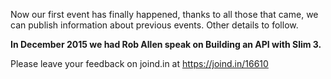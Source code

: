 Now our first event has finally happened, thanks to all those that came, we can publish
information about previous events. Other details to follow.

**In December 2015 we had Rob Allen speak on Building an API with Slim 3.**

Please leave your feedback on joind.in at https://joind.in/16610
